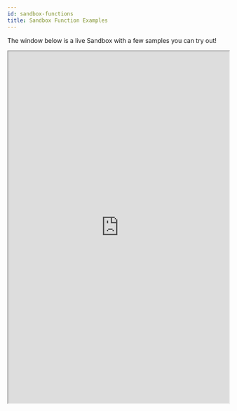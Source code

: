 ```yaml
---
id: sandbox-functions
title: Sandbox Function Examples
---
```


The window below is a live Sandbox with a few samples you can try out!

<iframe style="width:100%; height: 800px;" src="https://platform.skyciv.com/api/v3"/>